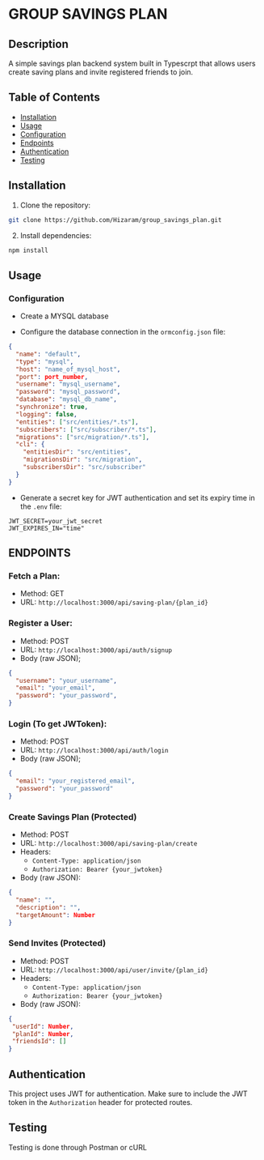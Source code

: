 # GROUP SAVINGS PLAN

## Description
A simple savings plan backend system built in Typescrpt that allows users create saving plans and invite registered friends to join.


## Table of Contents

- [Installation](#installation)
- [Usage](#usage)
- [Configuration](#configuration)
- [Endpoints](#endpoints)
- [Authentication](#authentication)
- [Testing](#testing)

## Installation

1. Clone the repository:
```bash
git clone https://github.com/Hizaram/group_savings_plan.git
```
2. Install dependencies:
```bash
npm install
```
## Usage

### Configuration
- Create a MYSQL database

- Configure the database connection in the `ormconfig.json` file:
```json
{
  "name": "default",
  "type": "mysql",
  "host": "name_of_mysql_host",
  "port": port_number,
  "username": "mysql_username",
  "password": "mysql_password",
  "database": "mysql_db_name",
  "synchronize": true,
  "logging": false,
  "entities": ["src/entities/*.ts"],
  "subscribers": ["src/subscriber/*.ts"],
  "migrations": ["src/migration/*.ts"],
  "cli": {
    "entitiesDir": "src/entities",
    "migrationsDir": "src/migration",
    "subscribersDir": "src/subscriber"
  }
}
```

- Generate a secret key for JWT authentication and set its expiry time in the `.env` file:
```env
JWT_SECRET=your_jwt_secret
JWT_EXPIRES_IN="time"
```

## ENDPOINTS
### Fetch a Plan:
- Method: GET
- URL: `http://localhost:3000/api/saving-plan/{plan_id}`
### Register a User:
- Method: POST
- URL: `http://localhost:3000/api/auth/signup`
- Body (raw JSON);
```json
{
  "username": "your_username",
  "email": "your_email",
  "password": "your_password",
}
```
### Login (To get JWToken):
- Method: POST
- URL: `http://localhost:3000/api/auth/login`
- Body (raw JSON);
```json
{
  "email": "your_registered_email",
  "password": "your_password"
}
```
### Create Savings Plan (Protected)
- Method: POST
- URL: `http://localhost:3000/api/saving-plan/create`
- Headers:
  * `Content-Type: application/json`
  * `Authorization: Bearer {your_jwtoken}`
- Body (raw JSON):
```json
{
  "name": "",
  "description": "",
  "targetAmount": Number
}
```
### Send Invites (Protected)
- Method: POST
- URL: `http://localhost:3000/api/user/invite/{plan_id}`
- Headers:
  * `Content-Type: application/json`
  * `Authorization: Bearer {your_jwtoken}`
- Body (raw JSON):
```json
{
 "userId": Number,
 "planId": Number,
 "friendsId": []
}
```

## Authentication
This project uses JWT for authentication. Make sure to include the JWT token in the `Authorization` header for protected routes.

## Testing
Testing is done through Postman or cURL